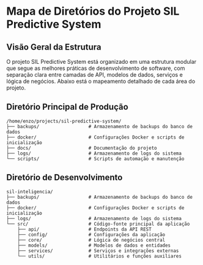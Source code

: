# Mapa de Diretórios do Projeto SIL Predictive System

## Visão Geral da Estrutura

O projeto SIL Predictive System está organizado em uma estrutura modular que segue as melhores práticas de desenvolvimento de software, com separação clara entre camadas de API, modelos de dados, serviços e lógica de negócios. Abaixo está o mapeamento detalhado de cada área do projeto.

## Diretório Principal de Produção

```
/home/enzo/projects/sil-predictive-system/
├── backups/                  # Armazenamento de backups do banco de dados
├── docker/                   # Configurações Docker e scripts de inicialização
├── docs/                     # Documentação do projeto
├── logs/                     # Armazenamento de logs do sistema
└── scripts/                  # Scripts de automação e manutenção
```

## Diretório de Desenvolvimento

```
sil-inteligencia/
├── backups/                  # Armazenamento de backups do banco de dados
├── docker/                   # Configurações Docker e scripts de inicialização
├── logs/                     # Armazenamento de logs do sistema
└── src/                      # Código-fonte principal da aplicação
    ├── api/                  # Endpoints da API REST
    ├── config/               # Configurações da aplicação
    ├── core/                 # Lógica de negócios central
    ├── models/               # Modelos de dados e entidades
    ├── services/             # Serviços e integrações externas
    └── utils/                # Utilitários e funções auxiliares
```
